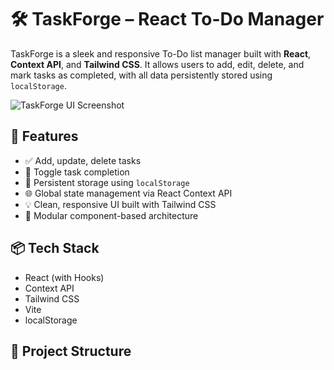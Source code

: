 # 🛠️ TaskForge – React To-Do Manager

TaskForge is a sleek and responsive To-Do list manager built with **React**, **Context API**, and **Tailwind CSS**. It allows users to add, edit, delete, and mark tasks as completed, with all data persistently stored using `localStorage`.

![TaskForge UI Screenshot](https://via.placeholder.com/800x400?text=TaskForge+Screenshot) <!-- Replace with <img width="1566" alt="Screenshot 2025-06-20 at 02 01 41" src="https://github.com/user-attachments/assets/fae0d14f-f22f-4c48-9e7c-5409d013193d" />
actual screenshot URL -->

## 🚀 Features

- ✅ Add, update, delete tasks
- 🔄 Toggle task completion
- 💾 Persistent storage using `localStorage`
- 🌐 Global state management via React Context API
- 💡 Clean, responsive UI built with Tailwind CSS
- 🧱 Modular component-based architecture

## 📦 Tech Stack

- React (with Hooks)
- Context API
- Tailwind CSS
- Vite
- localStorage

## 📂 Project Structure

